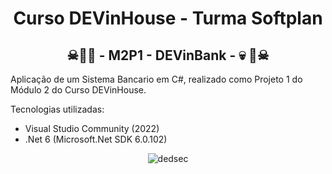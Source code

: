 <div align="center">
  <h1>Curso DEVinHouse - Turma Softplan</h1>
  <h2>&#9760;&#129327;&#128128; - M2P1 - DEVinBank - &#128128;	&#129327;&#9760;</h2>
</div>
<div>
  <p>Aplicação de um Sistema Bancario em C#, realizado como Projeto 1 do Módulo 2 do Curso DEVinHouse.</p>
  
  <p>Tecnologias utilizadas: </p>
  <ul>
    <li>Visual Studio Community (2022)</li>
    <li>.Net 6 (Microsoft.Net SDK 6.0.102)</li>
  </ul>  
</div>
<div align="center">
  
  ![dedsec](https://user-images.githubusercontent.com/93289348/156792420-79eb37a3-4906-4ce1-9209-be72ec776ba8.gif)

</div>
